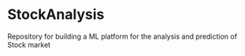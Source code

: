 # StockAnalysis
Repository for building a ML platform for the analysis and prediction of Stock market

